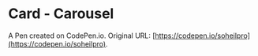 # Card - Carousel

A Pen created on CodePen.io. Original URL: [https://codepen.io/soheilpro](https://codepen.io/soheilpro).

